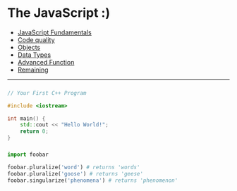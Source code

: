 # The JavaScript :)


- [JavaScript Fundamentals](#section1)
- [Code quality](#section2)
- [Objects](#section3)
- [Data Types](#section4)
- [Advanced Function](#section5)
- [Remaining](#section5)
---


### <a name="section1"></a> 
```C++
// Your First C++ Program

#include <iostream>

int main() {
    std::cout << "Hello World!";
    return 0;
} 
```

### <a name="section2"></a> 
```python
import foobar

foobar.pluralize('word') # returns 'words'
foobar.pluralize('goose') # returns 'geese'
foobar.singularize('phenomena') # returns 'phenomenon'
```
